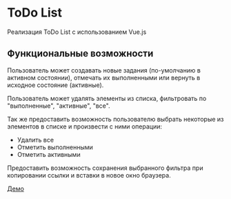 ToDo List
=========

Реализация ToDo List с использованием Vue.js

Функциональные возможности
--------------------------

Пользователь может создавать новые задания (по-умолчанию в активном состоянии), отмечать их выполненными или вернуть в исходное состояние (активные).

Пользователь может удалять элементы из списка, фильтровать по "выполненные", "активные", "все".

Так же предоставить возможность пользователю выбрать некоторые из элементов в списке и произвести с ними операции:

- Удалить все
- Отметить выполненными
- Отметить активными

Предоставить возможность сохранения выбранного фильтра при копировании ссылки и вставки в новое окно браузера.

[Демо](https://pilotessa.github.io/todo-vue/)
